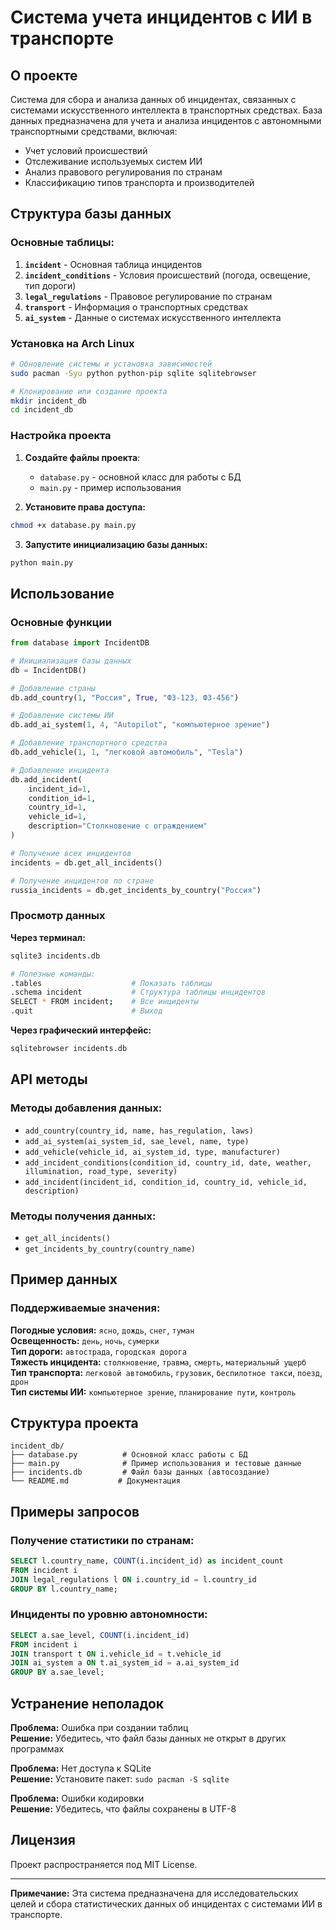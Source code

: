 # Система учета инцидентов с ИИ в транспорте

## О проекте

Система для сбора и анализа данных об инцидентах, связанных с системами искусственного интеллекта в транспортных средствах.
База данных предназначена для учета и анализа инцидентов с автономными транспортными средствами, включая:
- Учет условий происшествий
- Отслеживание используемых систем ИИ
- Анализ правового регулирования по странам
- Классификацию типов транспорта и производителей

## Структура базы данных

### Основные таблицы:

1. **`incident`** - Основная таблица инцидентов
2. **`incident_conditions`** - Условия происшествий (погода, освещение, тип дороги)
3. **`legal_regulations`** - Правовое регулирование по странам
4. **`transport`** - Информация о транспортных средствах
5. **`ai_system`** - Данные о системах искусственного интеллекта

### Установка на Arch Linux

```bash
# Обновление системы и установка зависимостей
sudo pacman -Syu python python-pip sqlite sqlitebrowser

# Клонирование или создание проекта
mkdir incident_db
cd incident_db
```

### Настройка проекта

1. **Создайте файлы проекта**:
   - `database.py` - основной класс для работы с БД
   - `main.py` - пример использования

2. **Установите права доступа:**
```bash
chmod +x database.py main.py
```

3. **Запустите инициализацию базы данных:**
```bash
python main.py
```

## Использование

### Основные функции

```python
from database import IncidentDB

# Инициализация базы данных
db = IncidentDB()

# Добавление страны
db.add_country(1, "Россия", True, "ФЗ-123, ФЗ-456")

# Добавление системы ИИ
db.add_ai_system(1, 4, "Autopilot", "компьютерное зрение")

# Добавление транспортного средства
db.add_vehicle(1, 1, "легковой автомобиль", "Tesla")

# Добавление инцидента
db.add_incident(
    incident_id=1,
    condition_id=1,
    country_id=1,
    vehicle_id=1,
    description="Столкновение с ограждением"
)

# Получение всех инцидентов
incidents = db.get_all_incidents()

# Получение инцидентов по стране
russia_incidents = db.get_incidents_by_country("Россия")
```

### Просмотр данных

**Через терминал:**
```bash
sqlite3 incidents.db

# Полезные команды:
.tables                    # Показать таблицы
.schema incident           # Структура таблицы инцидентов
SELECT * FROM incident;    # Все инциденты
.quit                      # Выход
```

**Через графический интерфейс:**
```bash
sqlitebrowser incidents.db
```

## API методы

### Методы добавления данных:
- `add_country(country_id, name, has_regulation, laws)`
- `add_ai_system(ai_system_id, sae_level, name, type)`
- `add_vehicle(vehicle_id, ai_system_id, type, manufacturer)`
- `add_incident_conditions(condition_id, country_id, date, weather, illumination, road_type, severity)`
- `add_incident(incident_id, condition_id, country_id, vehicle_id, description)`

### Методы получения данных:
- `get_all_incidents()`
- `get_incidents_by_country(country_name)`

## Пример данных

### Поддерживаемые значения:

**Погодные условия:** `ясно`, `дождь`, `снег`, `туман`  
**Освещенность:** `день`, `ночь`, `сумерки`  
**Тип дороги:** `автострада`, `городская дорога`  
**Тяжесть инцидента:** `столкновение`, `травма`, `смерть`, `материальный ущерб`  
**Тип транспорта:** `легковой автомобиль`, `грузовик`, `беспилотное такси`, `поезд`, `дрон`  
**Тип системы ИИ:** `компьютерное зрение`, `планирование пути`, `контроль`

## Структура проекта

```
incident_db/
├── database.py          # Основной класс работы с БД
├── main.py              # Пример использования и тестовые данные
├── incidents.db         # Файл базы данных (автосоздание)
└── README.md           # Документация
```

## Примеры запросов

### Получение статистики по странам:
```sql
SELECT l.country_name, COUNT(i.incident_id) as incident_count
FROM incident i
JOIN legal_regulations l ON i.country_id = l.country_id
GROUP BY l.country_name;
```

### Инциденты по уровню автономности:
```sql
SELECT a.sae_level, COUNT(i.incident_id) 
FROM incident i
JOIN transport t ON i.vehicle_id = t.vehicle_id
JOIN ai_system a ON t.ai_system_id = a.ai_system_id
GROUP BY a.sae_level;
```

## Устранение неполадок

**Проблема:** Ошибка при создании таблиц  
**Решение:** Убедитесь, что файл базы данных не открыт в других программах

**Проблема:** Нет доступа к SQLite  
**Решение:** Установите пакет: `sudo pacman -S sqlite`

**Проблема:** Ошибки кодировки  
**Решение:** Убедитесь, что файлы сохранены в UTF-8

## Лицензия

Проект распространяется под MIT License.

---

**Примечание:** Эта система предназначена для исследовательских целей и сбора статистических данных об инцидентах с системами ИИ в транспорте.
